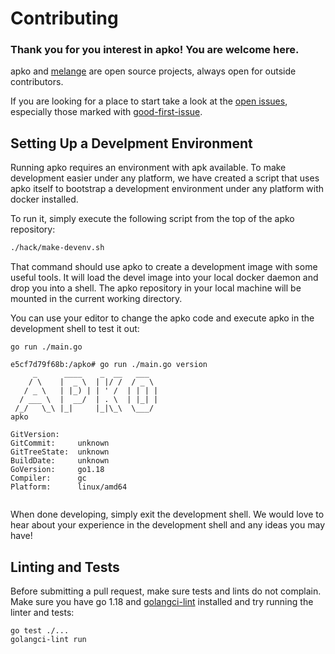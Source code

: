 # Contributing

### Thank you for you interest in apko!  You are welcome here.

apko and [melange](https://github.com/chainguard-dev/melange) are open
source projects, always open for outside contributors.

If you are looking for a place to start take a look at the 
[open issues](https://github.com/chainguard-dev/apko/issues), 
especially those marked with
[good-first-issue](https://github.com/chainguard-dev/apko/issues?q=is%3Aopen+is%3Aissue+label%3A%22good+first+issue%22).

## Setting Up a Develpment Environment

Running apko requires an environment with apk available. To make development 
easier under any platform, we have created a script that uses apko itself to
bootstrap a development environment under any platform with docker installed.

To run it, simply execute the following script from the top of the apko
repository:

```bash
./hack/make-devenv.sh
```

That command should use apko to create a development image with some 
useful tools. It will load the devel image into your local docker daemon and
drop you into a shell. The apko repository in your local machine will be 
mounted in the current working directory.

You can use your editor to change the apko code and execute apko in the
development shell to test it out:

```
go run ./main.go

e5cf7d79f68b:/apko# go run ./main.go version
     _      ____    _  __   ___
    / \    |  _ \  | |/ /  / _ \
   / _ \   | |_) | | ' /  | | | |
  / ___ \  |  __/  | . \  | |_| |
 /_/   \_\ |_|     |_|\_\  \___/
apko

GitVersion:    
GitCommit:     unknown
GitTreeState:  unknown
BuildDate:     unknown
GoVersion:     go1.18
Compiler:      gc
Platform:      linux/amd64


```

When done developing, simply exit the development shell. We would love to hear
about your experience in the development shell and any ideas you may have!

## Linting and Tests

Before submitting a pull request, make sure tests and lints do not complain. 
Make sure you have go 1.18 and
[golangci-lint](https://golangci-lint.run/usage/install/) installed and try
running the linter and tests:

```
go test ./...
golangci-lint run
```

